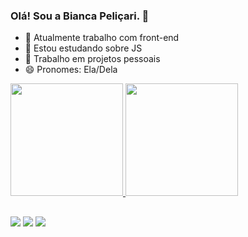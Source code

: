 ### Olá! Sou a Bianca Peliçari. 👋

- 🔭 Atualmente trabalho com front-end
- 🌱 Estou estudando sobre JS
- 👯 Trabalho em projetos pessoais
- 😄 Pronomes: Ela/Dela

<div>
  <a href="https://github.com/biancapelicari">
  <img height="180em" src="https://github-readme-stats.vercel.app/api?username=biancapelicari&show_icons=true&theme=dark&include_all_commits=true&count_private=true"/>
  <img height="180em" src="https://github-readme-stats.vercel.app/api/top-langs/?username=biancapelicari&layout=compact&langs_count=7&theme=dark"/>
</div>
  
  ##
  
  
 
<div>
   <a href="https://www.instagram.com/bia.pelicari/" target="_blank"><img src="https://img.shields.io/badge/-Instagram-%23E4405F?style=for-the-badge&logo=instagram&logoColor=white" target="_blank"></a>
   <a href = "mailto:pelicaribia@gmail.com"><img src="https://img.shields.io/badge/-Gmail-%23333?style=for-the-badge&logo=gmail&logoColor=white" target="_blank"></a>
   <a href="https://www.linkedin.com/in/bianca-peli%C3%A7ari-835490115/?originalSubdomain=br" target="_blank"><img src="https://img.shields.io/badge/-LinkedIn-%230077B5?style=for-the-badge&logo=linkedin&logoColor=white" target="_blank"></a>
 
</div>
